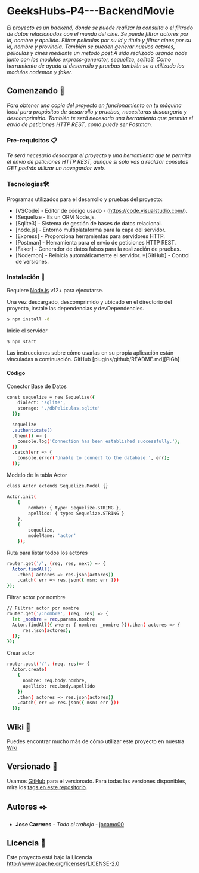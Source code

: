 # GeeksHubs-P4---BackendMovie

_El proyecto es un backend, donde se puede realizar la consulta o el filtrado de datos relacionados con el mundo del cine. Se puede filtrar actores por id, nombre y apellido. Filtrar peliculas por su id y titulo y filtrar cines por su id, nombre y provincia. También se pueden generar nuevos actores, peliculas y cines mediante un método post.A sido realizado usando node junto con los modulos express-generator, sequelize, sqlite3. Como herramienta de ayuda al desarrollo y pruebas también se a utilizado los modulos nodemon y faker._

## Comenzando 🚀

_Para obtener una copia del proyecto en funcionamiento en tu máquina local para propósitos de desarrollo y pruebas, necesitaras descargarlo y descomprimirlo. También te será necesario una herramienta que permita el envio de peticiones HTTP REST, como puede ser Postman._


### Pre-requisitos 📋

_Te será necesario descargar el proyecto y una herramienta que te permita el envio de peticiones HTTP REST, aunque si solo vas a realizar consutas GET podrás utilizar un navegardor web._


### Tecnologías🛠️

Programas utilizados para el desarrollo y pruebas del proyecto:

* [VSCode] - Editor de código usado - (https://code.visualstudio.com/).
* [Sequelize - Es un ORM Node.js.
* [Sqlite3] - Sistema de gestión de bases de datos relacional.
* [node.js] - Entorno multiplataforma para la capa del servidor.
* [Express] - Proporciona herramientas para servidores HTTP.
* [Postman] - Herramienta para el envio de peticiones HTTP REST.
* [Faker] - Generador de datos falsos para la realización de pruebas.
* [Nodemon] - Reinicia automáticamente el servidor.
*[GitHub] - Control de versiones.


### Instalación 🔧

Requiere [Node.js](https://nodejs.org/) v12+ para ejecutarse.

Una vez descargado, descomprimido y ubicado en el directorio del proyecto, instale las dependencias y devDependencies.

```sh
$ npm install -d
```

Inicie el servidor

```sh
$ npm start
```

Las instrucciones sobre cómo usarlas en su propia aplicación están vinculadas a continuación.
GitHub  [plugins/github/README.md][PlGh] 


#### Código

Conector Base de Datos
```sh
const sequelize = new Sequelize({
    dialect: 'sqlite',
    storage: './dbPeliculas.sqlite'
  });

  sequelize
  .authenticate()
  .then(() => {
    console.log('Connection has been established successfully.');
  })
  .catch(err => {
    console.error('Unable to connect to the database:', err);
  });
```


Modelo de la tabla Actor
```sh
class Actor extends Sequelize.Model {}

Actor.init(
    {
        nombre: { type: Sequelize.STRING },
        apellido: { type: Sequelize.STRING }
    },
    {
        sequelize,
        modelName: 'actor'
    });
```


Ruta para listar todos los actores
```sh
router.get('/', (req, res, next) => {
  Actor.findAll()
    .then( actores => res.json(actores))
    .catch( err => res.json({ msn: err }))
});
```


Filtrar actor por nombre
```sh
// Filtrar actor por nombre
router.get('/:nombre', (req, res) => {
  let _nombre = req.params.nombre
  Actor.findAll({ where: { nombre: _nombre }}).then( actores => {
      res.json(actores);
  });
});
```


Crear actor
```sh
router.post('/', (req, res)=> {
  Actor.create(
    { 
      nombre: req.body.nombre,
      apellido: req.body.apellido
    })
    .then( actores => res.json(actores))
    .catch( err => res.json({ msn: err }))
  });
```


## Wiki 📖

Puedes encontrar mucho más de cómo utilizar este proyecto en nuestra [Wiki](https://github.com/jocamo00/GeeksHubs-P4---BackendMovie.git)

## Versionado 📌

Usamos [GitHub](https://github.com/) para el versionado. Para todas las versiones disponibles, mira los [tags en este repositorio](https://github.com/jocamo00/GeeksHubs-P4---BackendMovie.git).

## Autores ✒️

* **Jose Carreres** - *Todo el trabajo* - [jocamo00](https://github.com/jocamo00)

## Licencia 📄

Este proyecto está bajo la Licencia http://www.apache.org/licenses/LICENSE-2.0









